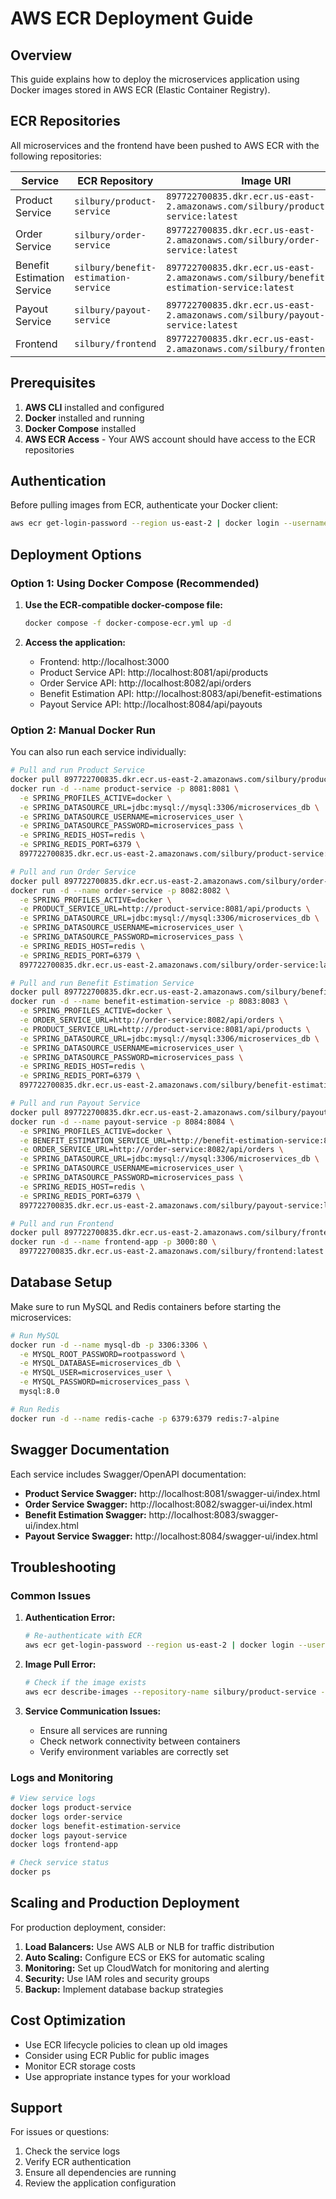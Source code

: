 # AWS ECR Deployment Guide

## Overview

This guide explains how to deploy the microservices application using Docker images stored in AWS ECR (Elastic Container Registry).

## ECR Repositories

All microservices and the frontend have been pushed to AWS ECR with the following repositories:

| Service                    | ECR Repository                       | Image URI                                                                                |
| -------------------------- | ------------------------------------ | ---------------------------------------------------------------------------------------- |
| Product Service            | `silbury/product-service`            | `897722700835.dkr.ecr.us-east-2.amazonaws.com/silbury/product-service:latest`            |
| Order Service              | `silbury/order-service`              | `897722700835.dkr.ecr.us-east-2.amazonaws.com/silbury/order-service:latest`              |
| Benefit Estimation Service | `silbury/benefit-estimation-service` | `897722700835.dkr.ecr.us-east-2.amazonaws.com/silbury/benefit-estimation-service:latest` |
| Payout Service             | `silbury/payout-service`             | `897722700835.dkr.ecr.us-east-2.amazonaws.com/silbury/payout-service:latest`             |
| Frontend                   | `silbury/frontend`                   | `897722700835.dkr.ecr.us-east-2.amazonaws.com/silbury/frontend:latest`                   |

## Prerequisites

1. **AWS CLI** installed and configured
2. **Docker** installed and running
3. **Docker Compose** installed
4. **AWS ECR Access** - Your AWS account should have access to the ECR repositories

## Authentication

Before pulling images from ECR, authenticate your Docker client:

```bash
aws ecr get-login-password --region us-east-2 | docker login --username AWS --password-stdin 897722700835.dkr.ecr.us-east-2.amazonaws.com
```

## Deployment Options

### Option 1: Using Docker Compose (Recommended)

1. **Use the ECR-compatible docker-compose file:**

   ```bash
   docker compose -f docker-compose-ecr.yml up -d
   ```

2. **Access the application:**
   - Frontend: http://localhost:3000
   - Product Service API: http://localhost:8081/api/products
   - Order Service API: http://localhost:8082/api/orders
   - Benefit Estimation API: http://localhost:8083/api/benefit-estimations
   - Payout Service API: http://localhost:8084/api/payouts

### Option 2: Manual Docker Run

You can also run each service individually:

```bash
# Pull and run Product Service
docker pull 897722700835.dkr.ecr.us-east-2.amazonaws.com/silbury/product-service:latest
docker run -d --name product-service -p 8081:8081 \
  -e SPRING_PROFILES_ACTIVE=docker \
  -e SPRING_DATASOURCE_URL=jdbc:mysql://mysql:3306/microservices_db \
  -e SPRING_DATASOURCE_USERNAME=microservices_user \
  -e SPRING_DATASOURCE_PASSWORD=microservices_pass \
  -e SPRING_REDIS_HOST=redis \
  -e SPRING_REDIS_PORT=6379 \
  897722700835.dkr.ecr.us-east-2.amazonaws.com/silbury/product-service:latest

# Pull and run Order Service
docker pull 897722700835.dkr.ecr.us-east-2.amazonaws.com/silbury/order-service:latest
docker run -d --name order-service -p 8082:8082 \
  -e SPRING_PROFILES_ACTIVE=docker \
  -e PRODUCT_SERVICE_URL=http://product-service:8081/api/products \
  -e SPRING_DATASOURCE_URL=jdbc:mysql://mysql:3306/microservices_db \
  -e SPRING_DATASOURCE_USERNAME=microservices_user \
  -e SPRING_DATASOURCE_PASSWORD=microservices_pass \
  -e SPRING_REDIS_HOST=redis \
  -e SPRING_REDIS_PORT=6379 \
  897722700835.dkr.ecr.us-east-2.amazonaws.com/silbury/order-service:latest

# Pull and run Benefit Estimation Service
docker pull 897722700835.dkr.ecr.us-east-2.amazonaws.com/silbury/benefit-estimation-service:latest
docker run -d --name benefit-estimation-service -p 8083:8083 \
  -e SPRING_PROFILES_ACTIVE=docker \
  -e ORDER_SERVICE_URL=http://order-service:8082/api/orders \
  -e PRODUCT_SERVICE_URL=http://product-service:8081/api/products \
  -e SPRING_DATASOURCE_URL=jdbc:mysql://mysql:3306/microservices_db \
  -e SPRING_DATASOURCE_USERNAME=microservices_user \
  -e SPRING_DATASOURCE_PASSWORD=microservices_pass \
  -e SPRING_REDIS_HOST=redis \
  -e SPRING_REDIS_PORT=6379 \
  897722700835.dkr.ecr.us-east-2.amazonaws.com/silbury/benefit-estimation-service:latest

# Pull and run Payout Service
docker pull 897722700835.dkr.ecr.us-east-2.amazonaws.com/silbury/payout-service:latest
docker run -d --name payout-service -p 8084:8084 \
  -e SPRING_PROFILES_ACTIVE=docker \
  -e BENEFIT_ESTIMATION_SERVICE_URL=http://benefit-estimation-service:8083/api/benefit-estimations \
  -e ORDER_SERVICE_URL=http://order-service:8082/api/orders \
  -e SPRING_DATASOURCE_URL=jdbc:mysql://mysql:3306/microservices_db \
  -e SPRING_DATASOURCE_USERNAME=microservices_user \
  -e SPRING_DATASOURCE_PASSWORD=microservices_pass \
  -e SPRING_REDIS_HOST=redis \
  -e SPRING_REDIS_PORT=6379 \
  897722700835.dkr.ecr.us-east-2.amazonaws.com/silbury/payout-service:latest

# Pull and run Frontend
docker pull 897722700835.dkr.ecr.us-east-2.amazonaws.com/silbury/frontend:latest
docker run -d --name frontend-app -p 3000:80 \
  897722700835.dkr.ecr.us-east-2.amazonaws.com/silbury/frontend:latest
```

## Database Setup

Make sure to run MySQL and Redis containers before starting the microservices:

```bash
# Run MySQL
docker run -d --name mysql-db -p 3306:3306 \
  -e MYSQL_ROOT_PASSWORD=rootpassword \
  -e MYSQL_DATABASE=microservices_db \
  -e MYSQL_USER=microservices_user \
  -e MYSQL_PASSWORD=microservices_pass \
  mysql:8.0

# Run Redis
docker run -d --name redis-cache -p 6379:6379 redis:7-alpine
```

## Swagger Documentation

Each service includes Swagger/OpenAPI documentation:

- **Product Service Swagger:** http://localhost:8081/swagger-ui/index.html
- **Order Service Swagger:** http://localhost:8082/swagger-ui/index.html
- **Benefit Estimation Swagger:** http://localhost:8083/swagger-ui/index.html
- **Payout Service Swagger:** http://localhost:8084/swagger-ui/index.html

## Troubleshooting

### Common Issues

1. **Authentication Error:**

   ```bash
   # Re-authenticate with ECR
   aws ecr get-login-password --region us-east-2 | docker login --username AWS --password-stdin 897722700835.dkr.ecr.us-east-2.amazonaws.com
   ```

2. **Image Pull Error:**

   ```bash
   # Check if the image exists
   aws ecr describe-images --repository-name silbury/product-service --region us-east-2
   ```

3. **Service Communication Issues:**
   - Ensure all services are running
   - Check network connectivity between containers
   - Verify environment variables are correctly set

### Logs and Monitoring

```bash
# View service logs
docker logs product-service
docker logs order-service
docker logs benefit-estimation-service
docker logs payout-service
docker logs frontend-app

# Check service status
docker ps
```

## Scaling and Production Deployment

For production deployment, consider:

1. **Load Balancers:** Use AWS ALB or NLB for traffic distribution
2. **Auto Scaling:** Configure ECS or EKS for automatic scaling
3. **Monitoring:** Set up CloudWatch for monitoring and alerting
4. **Security:** Use IAM roles and security groups
5. **Backup:** Implement database backup strategies

## Cost Optimization

- Use ECR lifecycle policies to clean up old images
- Consider using ECR Public for public images
- Monitor ECR storage costs
- Use appropriate instance types for your workload

## Support

For issues or questions:

1. Check the service logs
2. Verify ECR authentication
3. Ensure all dependencies are running
4. Review the application configuration



